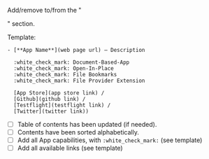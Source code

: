 Add/remove <item> to/from the "<section>" section.

Template:

    - [**App Name**](web page url) – Description

      :white_check_mark: Document-Based-App
      :white_check_mark: Open-In-Place
      :white_check_mark: File Bookmarks
      :white_check_mark: File Provider Extension

      [App Store](app store link) /
      [Github](github link) /
      [Testflight](testflight link) /
      [Twitter](twitter link))


- [ ] Table of contents has been updated (if needed).
- [ ] Contents have been sorted alphabetically.
- [ ] Add all App capabilities, with `:white_check_mark:` (see template)
- [ ] Add all available links (see template)

